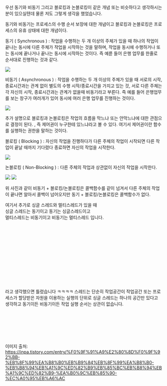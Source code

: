 우선 동기와 비동기 그리고 블로킹과 논블로킹이 같은 개념 또는 비슷하다고 생각하시는 분이 있으실텐데
물론 저도 그렇게 생각을 했었습니다.

동기와 비동기는 프로세스의 수행 순서 보장에 대한 개념이고
블로킹과 논블로킹은 프로세스의 유휴 상태에 대한 개념이다.

동기 ( Synchronous )
: 작업을 수행하는 두 개 이상의 주체가 있을 때 하나의 작업이 끝나는 동시에 다른 주체가 작업을 시작하는 것을 말하며,
작업을 동시에 수행하거나 또는 동시에 끝나거나 끝나는 동시에 시작하는 것이다. 즉 예륻 들어 은행 업무를 한줄로 순서대로 진행하는 것과 같다.

<img src="https://user-images.githubusercontent.com/42057185/165328075-ea597a84-6c9e-4e8f-a233-317ea2b6179b.png"/>

비동기 ( Asynchronous )
: 작업을 수행하는 두 개 이상의 주체가 있을 때 서로의 시작, 종료시간과는 관계 없이 별도의 수행 시작/종료시간을 가지고 있는 것,
서로 다른 주체는 각 자신의 시작, 종료시간과는 관계가 없을때 비동기라고 부른다. 즉 예를 들어 은행업무를 보는 창구가 여러개가 있어 동시에 여러 은행 업무를 진행하는 것이다.

<img src="https://user-images.githubusercontent.com/42057185/165328850-3df2ac36-d9dc-4e2a-8b12-d1b0a36e641f.png"/>

추가 설명으로 블로킹과 논블로킹은 작업의 흐름을 막느냐 또는 안막느냐에 대한 관점으로 결정이 된다.
, 즉 제어권이 누구한테 있느냐라고 볼 수 있다.
여기서 제어권이란 함수를 실행하는 권한을 말하는 것이다.

블로킹 ( Blocking )
: 자신의 작업을 진행하다가 다른 주체의 작업이 시작되면 다른 작업이 끝날 때까지 기다렸다 종료하면 자신의 작업을 시작한다.

<img src="https://user-images.githubusercontent.com/42057185/165333531-140e374d-43aa-412d-ab70-af2cc50d093e.png"/>

논블로킹 ( Non-Blocking )
: 다른 주체의 작업과 상관없이 자신의 작업을 시작한다.

<img src="https://user-images.githubusercontent.com/42057185/165333738-4a3a471f-a432-4005-ba34-487551df4d21.png"/>



<img src="https://user-images.githubusercontent.com/42057185/165339478-ef4dcc38-a5cf-47fc-9259-48378e990506.png"/>


위 사진과 같이 비동기 + 블로킹/논블로킹은 콜백함수를 같이 넘겨서 다른 주체의 작업이 끝나면 알아서 콜백이 넘어오지만
동기 + 블로킹/논블로킹은 콜백함수가 없다.



여기서 추가로 싱글 스레드와 멀티스레드가 있을 때 <br>
싱글 스레드는 동기이고 동기는 싱글스레드이고 <br>
멀티스레드는 비동기이고 비동기는 멀티스레드 입니다. <br>





<br><br><br><br><br><br><br><br><br><br><br><br>
라고 생각했으면 틀렸습니다 ㅋㅋㅋㅋ
스레드는 단순히 작업공간이 작업공간 또는 프로세스가 할당받은 자원을 이용하는 실행의 단위로
싱글 스레드는 하나의 공간만 있다고 생각하고 동기이든 비동기이든 작업 실행 순서는 상관이 없습니다.



<br><br><br><br><br><br>
이미지 출처: https://inpa.tistory.com/entry/%F0%9F%91%A9%E2%80%8D%F0%9F%92%BB-%EB%8F%99%EA%B8%B0%EB%B9%84%EB%8F%99%EA%B8%B0-%EB%B8%94%EB%A1%9C%ED%82%B9%EB%85%BC%EB%B8%94%EB%A1%9C%ED%82%B9-%EA%B0%9C%EB%85%90-%EC%A0%95%EB%A6%AC
